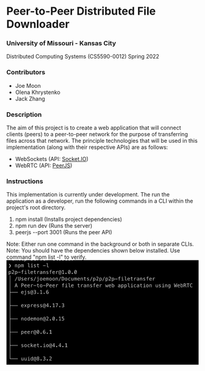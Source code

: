 # Peer-to-Peer Distributed File Downloader

### University of Missouri - Kansas City
Distributed Computing Systems (CS5590-0012)
Spring 2022

### Contributors
<ul>
    <li>Joe Moon</li>
    <li>Olena Khrystenko</li>
    <li>Jack Zhang</li>
</ul>

### Description
The aim of this project is to create a web application that will connect clients (peers) to a peer-to-peer network for the purpose of transferring files across that network.
The principle technologies that will be used in this implementation (along with their respective APIs) are as follows:
<ul>
    <li>WebSockets (API: <a href="https://socket.io/">Socket.IO</a>)</li>
    <li>WebRTC (API: <a href="https://peerjs.com/">PeerJS</a>)</li>
</ul>

### Instructions
This implementation is currently under development.  The run the application as a developer, run the following commands in a CLI within the project's root directory.
<ol>
    <li>npm install (Installs project dependencies)</li>
    <li>npm run dev (Runs the server)</li>
    <li>peerjs --port 3001 (Runs the peer API)</li>
</ol>
Note: Either run one command in the background or both in separate CLIs.
Note: You should have the dependencies shown below installed.  Use command "npm list -l" to verify.
<img src="./images/dependencies.png" alt="dependencies">
